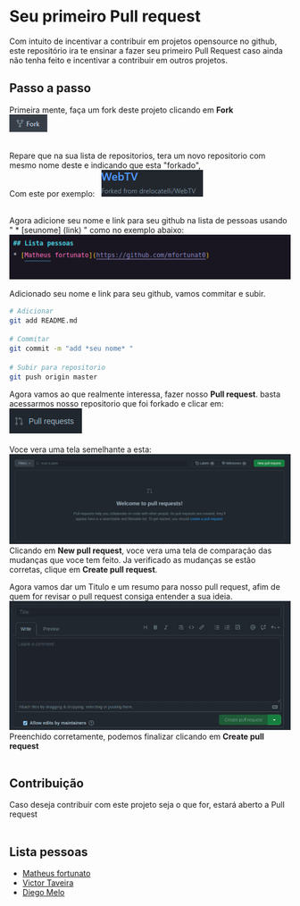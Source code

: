 # Seu primeiro Pull request
Com intuito de incentivar a contribuir em projetos opensource no github, este repositório ira te ensinar a fazer seu primeiro Pull Request
caso ainda não tenha feito e incentivar a contribuir em outros projetos.

## Passo a passo
Primeira mente, faça um fork deste projeto clicando em <b>Fork</b> 
<br/> ![fork](assets/fork.png)<br/><br/> 

Repare que na sua lista de repositorios, tera um novo repositorio com mesmo nome deste e indicando que esta "forkado",
<br/>Com este por exemplo: &nbsp;&nbsp;![forked](assets/forked.png)<br/><br/>

Agora adicione seu nome e link para seu github na lista de pessoas usando " * [seunome] (link) " como no exemplo abaixo:
<br/>![addName](assets/readme.png)<br/>

Adicionado seu nome e link para seu github, vamos commitar e subir.
```bash
# Adicionar
git add README.md

# Commitar
git commit -m "add *seu nome* "

# Subir para repositorio
git push origin master
```

Agora vamos ao que realmente interessa, fazer nosso <b>Pull request</b>. basta acessarmos nosso repositorio que foi forkado e clicar em: ![pr](assets/pr.png)<br/><br/>
Voce vera uma tela semelhante a esta:
<br/>![pr2](assets/pr2.png)<br/>
Clicando em <b>New pull request</b>, voce vera uma tela de comparação das mudanças que voce tem feito. Ja verificado as mudanças se estão corretas, clique em <b>Create pull request</b>.
<br/>

Agora vamos dar um Titulo e um resumo para nosso pull request, afim de quem for revisar o pull request consiga entender a sua ideia.
<br/>![pr2](assets/pr3.png)<br/>
Preenchido corretamente, podemos finalizar clicando em <b>Create pull request</b>
<br/><br/>

## Contribuição 
Caso deseja contribuir com este projeto seja o que for, estará aberto a Pull request
<br/><br/>

## Lista pessoas
* [Matheus fortunato](https://github.com/mfortunat0)
* [Victor Taveira](https://github.com/viktortav)
* [Diego Melo](https://github.com/iTPr0)
